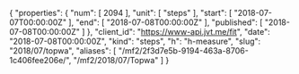 {
  "properties": {
    "num": [
      2094
    ],
    "unit": [
      "steps"
    ],
    "start": [
      "2018-07-07T00:00:00Z"
    ],
    "end": [
      "2018-07-08T00:00:00Z"
    ],
    "published": [
      "2018-07-08T00:00:00Z"
    ]
  },
  "client_id": "https://www-api.jvt.me/fit",
  "date": "2018-07-08T00:00:00Z",
  "kind": "steps",
  "h": "h-measure",
  "slug": "2018/07/topwa",
  "aliases": [
    "/mf2/2f3d7e5b-9194-463a-8706-1c406fee206e/",
    "/mf2/2018/07/Topwa"
  ]
}
